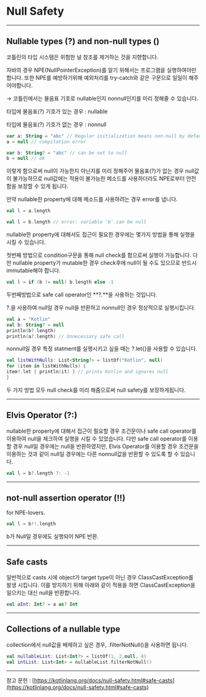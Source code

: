 

# Null Safety

---

## Nullable types (?) and non-null types ()

코틀린의 타입 시스템은 위험한 널 참조를 제거하는 것을 지향합니다.

자바의 경우 NPE(NullPointerException)를 알기 위해서는 프로그램을 실행하여야만 합니다. 또한 NPE를 예방하기위해 예외처리를 try-catch와 같은 구문으로 일일이 해주어야합니다.

→ 코틀린에서는 물음표 기호로 nullable인지 nonnull인지를 미리 정해줄 수 있습니다.

타입에 물음표(?) 기호가 있는 경우 : nullable

타입에 물음표(?) 기호가 없는 경우 : nonnull

```kotlin
var a: String = "abc" // Regular initialization means non-null by default
a = null // compilation error

var b: String? = "abc" // can be set to null
b = null // ok
```

이렇게 함으로써 null이 가능한지 아닌지를 미리 정해주어 물음표(?)가 없는 경우 null값이 불가능하므로 null값에는 적용이 불가능한 메소드를 사용하더라도 NPE로부터 안전함을 보장할 수 있게 됩니다.

만약 nullable한 property에 대해 메소드를 사용하려는 경우 error를 냅니다.

```kotlin
val l = a.length

val l = b.length // error: variable 'b' can be null
```

nullable한 property에 대해서도 접근이 필요한 경우에는 몇가지 방법을 통해 실행을 시킬 수 있습니다.

첫번째 방법으로 condition구문을 통해 null check를 함으로써 실행이 가능합니다. 다만 nullable property가 mutable한 경우 check후에 null이 될 수도 있으므로 반드시 immutable해야 합니다.

```kotlin
val l = if (b != null) b.length else -1
```

두번째방법으로 safe call operator인 **?.**을 사용하는 것입니다.

?.을 사용하여 null일 경우 null을 반환하고 nonnull인 경우 정상적으로 실행시킵니다. 

```kotlin
val a = "Kotlin"
val b: String? = null
println(b?.length)
println(a?.length) // Unnecessary safe call
```

nonnull일 경우 특정 statment를 실행시키고 싶을 때는 ?.let{}을 사용할 수 있습니다.

```kotlin
val listWithNulls: List<String?> = listOf("Kotlin", null)
for (item in listWithNulls) {
item?.let { println(it) } // prints Kotlin and ignores null
}
```

두 가지 방법 모두 null check를 미리 해줌으로써 null safety를 보장하게됩니다.

---

## Elvis Operator (?:)

nullable한 property에 대해서 접근이 필요할 경우 조건문이나 safe call operator를 이용하여 null을 체크하여 실행을 시킬 수 있었습니다. 다만 safe call operator를 이용할 경우 null일 경우에는 null을 반환하였지만, Elvis Operator를 이용할 경우 조건문을 이용하는 것과 같이 null일 경우에는 다른 nonnull값을 반환할 수 있도록 할 수 있습니다. 

```kotlin
val l = b?.length ?: -1
```

---

## not-null assertion operator (!!)

for NPE-lovers.

```kotlin
val l = b!!.length
```

b가 Null일 경우에도 실행되어 NPE 반환.

---

## **Safe casts**

일반적으로 casts 시에 object가 target type이 아닌 경우 ClassCastException를 발생 시킵니다. 이를 방지하기 위해 아래와 같이 적용을 하면 ClassCastException을 일으키는 대신 null을 반환합니다.

```kotlin
val aInt: Int? = a as? Int
```

---

## **Collections of a nullable type**

collection에서 null값을 배제하고 싶은 경우, .filterNotNull()을 사용하면 됩니다.

```kotlin
val nullableList: List<Int?> = listOf(1, 2,null, 4)
val intList: List<Int> = nullableList.filterNotNull()
```

---

참고 문헌 : [https://kotlinlang.org/docs/null-safety.html#safe-casts](https://kotlinlang.org/docs/null-safety.html#safe-casts)